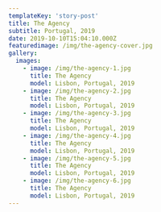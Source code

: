 ```yaml
---
templateKey: 'story-post'
title: The Agency
subtitle: Portugal, 2019
date: 2019-10-10T15:04:10.000Z
featuredimage: /img/the-agency-cover.jpg
gallery:
  images:
    - image: /img/the-agency-1.jpg
      title: The Agency
      model: Lisbon, Portugal, 2019
    - image: /img/the-agency-2.jpg
      title: The Agency
      model: Lisbon, Portugal, 2019
    - image: /img/the-agency-3.jpg
      title: The Agency
      model: Lisbon, Portugal, 2019
    - image: /img/the-agency-4.jpg
      title: The Agency
      model: Lisbon, Portugal, 2019
    - image: /img/the-agency-5.jpg
      title: The Agency
      model: Lisbon, Portugal, 2019
    - image: /img/the-agency-6.jpg
      title: The Agency
      model: Lisbon, Portugal, 2019
---
```

